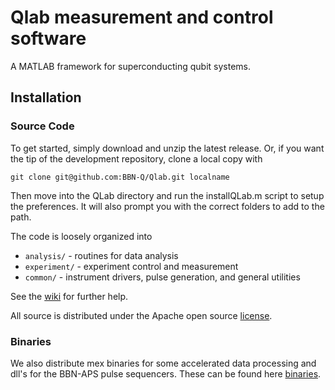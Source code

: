 # Qlab measurement and control software

A MATLAB framework for superconducting qubit systems.

## Installation

### Source Code

To get started, simply download and unzip the latest release. Or, if you want the tip of the development repository, clone a local copy with

	git clone git@github.com:BBN-Q/Qlab.git localname

Then move into the QLab directory and run the installQLab.m script to setup the preferences.  It will also prompt you with the correct folders to add to the path.

The code is loosely organized into

* `analysis/` - routines for data analysis
* `experiment/` - experiment control and measurement
* `common/` - instrument drivers, pulse generation, and general utilities

See the [wiki][] for further help.

All source is distributed under the Apache open source [license][].

### Binaries

We also distribute mex binaries for some accelerated data processing and dll's for the BBN-APS pulse sequencers.  These can be found here [binaries].

[wiki]: http://github.com/BBN-Q/Qlab/wiki
[Pulse-Generation]: http://github.com/BBN-Q/Qlab/wiki/Pulse-Generation
[license]: http://github.com/BBN-Q/Qlab/blob/master/LICENSE
[binaries]: [https://drive.google.com/folderview?id=0B5nllspmfYgUNWdMS1gwNW9nSXM&usp=sharing]
